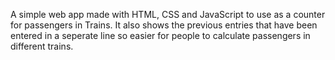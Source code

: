 A simple web app made with HTML, CSS and JavaScript to use as a counter for passengers in Trains.
It also shows the previous entries that have been entered in a seperate line so easier for people to calculate passengers in different trains.
